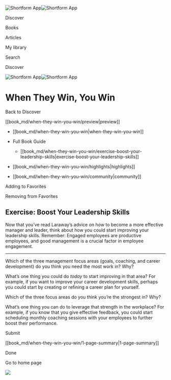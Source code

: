 ![Shortform App](/img/logo.36a2399e.svg)![Shortform App](/img/logo-dark.70c1b072.svg)

Discover

Books

Articles

My library

Search

Discover

![Shortform App](/img/logo.36a2399e.svg)![Shortform App](/img/logo-dark.70c1b072.svg)

# When They Win, You Win

Back to Discover

[[book_md/when-they-win-you-win/preview|preview]]

  * [[book_md/when-they-win-you-win|when-they-win-you-win]]
  * Full Book Guide

    * [[book_md/when-they-win-you-win/exercise-boost-your-leadership-skills|exercise-boost-your-leadership-skills]]
  * [[book_md/when-they-win-you-win/highlights|highlights]]
  * [[book_md/when-they-win-you-win/community|community]]



Adding to Favorites 

Removing from Favorites 

## Exercise: Boost Your Leadership Skills

Now that you’ve read Laraway’s advice on how to become a more effective manager and leader, think about how you could start improving your leadership skills. Remember: Engaged employees are productive employees, and good management is a crucial factor in employee engagement.

* * *

Which of the three management focus areas (goals, coaching, and career development) do you think you need the most work in? Why?

What’s one thing you could do _today_ to start improving in that area? For example, if you want to improve your career development skills, perhaps you could start by creating or refining a career plan for yourself.

Which of the three focus areas do you think you’re the strongest in? Why?

What’s one thing you can do to leverage that strength in the workplace? For example, if you know that you give effective feedback, you could start scheduling monthly coaching sessions with your employees to further boost their performance.

Submit 

[[book_md/when-they-win-you-win/1-page-summary|1-page-summary]]

Done

Go to home page 

![](https://bat.bing.com/action/0?ti=56018282&Ver=2&mid=6f7d6f3d-c99c-4daa-9e9e-7feca455620c&sid=72e6e650642c11eeb2dd2161d176fe8d&vid=72e70890642c11eeb72d79fe7b6df2c6&vids=0&msclkid=N&pi=0&lg=en-US&sw=800&sh=600&sc=24&nwd=1&tl=Shortform%20%7C%20Book&p=https%3A%2F%2Fwww.shortform.com%2Fapp%2Fbook%2Fwhen-they-win-you-win%2Fexercise-boost-your-leadership-skills&r=&lt=1112&evt=pageLoad&sv=1&rn=208212)

